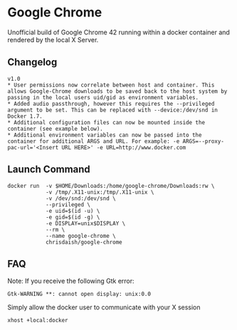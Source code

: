 Google Chrome
=============

Unofficial build of Google Chrome 42 running within a docker container and rendered by the local X Server.

Changelog
---------
```
v1.0
* User permissions now correlate between host and container. This allows Google-Chrome downloads to be saved back to the host system by passing in the local users uid/gid as environment variables.
* Added audio passthrough, however this requires the --privileged argument to be set. This can be replaced with --device:/dev/snd in Docker 1.7.
* Additional configuration files can now be mounted inside the container (see example below).
* Additional environment variables can now be passed into the container for additional ARGS and URL. For example: -e ARGS=--proxy-pac-url='<Insert URL HERE>' -e URL=http://www.docker.com
```

Launch Command
---------------
```
docker run  -v $HOME/Downloads:/home/google-chrome/Downloads:rw \
            -v /tmp/.X11-unix:/tmp/.X11-unix \
            -v /dev/snd:/dev/snd \
            --privileged \
            -e uid=$(id -u) \
            -e gid=$(id -g) \
            -e DISPLAY=unix$DISPLAY \
            --rm \
            --name google-chrome \
            chrisdaish/google-chrome
```

FAQ
---
Note: If you receive the following Gtk error:
```
Gtk-WARNING **: cannot open display: unix:0.0
```
Simply allow the docker user to communicate with your X session
```
xhost +local:docker
```
